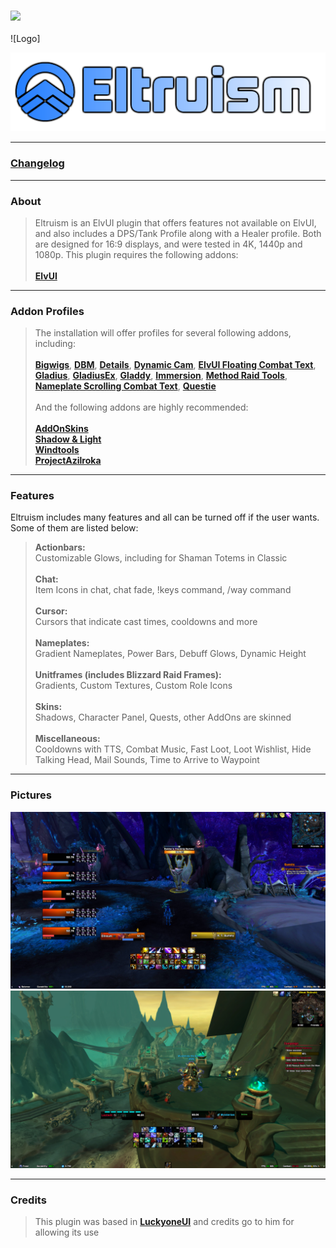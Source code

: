 ### [![](https://img.shields.io/badge/Eltruism-Join-steelblue.svg?longCache=true?style=flat-square&logo=discord)](https://discord.gg/cXfA56gmYW)
![Logo]<p align="center"> <img src="https://github.com/eltreum0/eltruism/raw/main/Screenshots/logohq.png"/></p>
___
### [Changelog](https://github.com/eltreum0/eltruism/blob/main/Changelog.md)
___
### About
> Eltruism is an ElvUI plugin that offers features not available on ElvUI, and also includes a DPS/Tank Profile along with a Healer profile. Both are designed for 16:9 displays, and were tested in 4K, 1440p and 1080p. This plugin requires the following addons:\
\
**[ElvUI](https://www.tukui.org/download.php/ui=elvui)**
___
### Addon Profiles
> The installation will offer profiles for several following addons, including:\
 \
**[Bigwigs](https://www.curseforge.com/wow/addons/big-wigs)**, **[DBM](https://www.curseforge.com/wow/addons/deadly-boss-mods)**, **[Details](https://www.curseforge.com/wow/addons/details)**, **[Dynamic Cam](https://www.curseforge.com/wow/addons/dynamiccam)**, **[ElvUI Floating Combat Text](https://www.tukui.org/addons.php?id=137)**, **[Gladius](https://www.curseforge.com/wow/addons/gladius-v3)**, **[GladiusEx](https://www.curseforge.com/wow/addons/gladiusex)**, **[Gladdy](https://www.curseforge.com/wow/addons/gladdy-tbc)**, **[Immersion](https://www.curseforge.com/wow/addons/immersion)**, **[Method Raid Tools](https://www.curseforge.com/wow/addons/method-raid-tools)**, **[Nameplate Scrolling Combat Text](https://www.curseforge.com/wow/addons/nameplate-scrolling-combat-text)**, **[Questie](https://www.curseforge.com/wow/addons/questie)**\
 \
> And the following addons are highly recommended:\
 \
**[AddOnSkins](https://www.curseforge.com/wow/addons/addonskins)**\
**[Shadow & Light](https://www.tukui.org/addons.php?id=38)**\
**[Windtools](https://www.curseforge.com/wow/addons/elvui-windtools)**\
**[ProjectAzilroka](https://www.curseforge.com/wow/addons/projectazilroka)**
___
### Features
Eltruism includes many features and all can be turned off if the user wants. Some of them are listed below:

>**Actionbars:**\
Customizable Glows, including for Shaman Totems in Classic\
\
>**Chat:**\
Item Icons in chat, chat fade, !keys command, /way command\
\
>**Cursor:**\
Cursors that indicate cast times, cooldowns and more\
\
>**Nameplates:**\
Gradient Nameplates, Power Bars, Debuff Glows, Dynamic Height\
\
>**Unitframes (includes Blizzard Raid Frames):**\
Gradients, Custom Textures, Custom Role Icons\
\
>**Skins:**\
Shadows, Character Panel, Quests, other AddOns are skinned\
\
>**Miscellaneous:**\
Cooldowns with TTS, Combat Music, Fast Loot, Loot Wishlist, Hide Talking Head, Mail Sounds, Time to Arrive to Waypoint
___
### Pictures
[![](https://github.com/eltreum0/eltruism/raw/main/Screenshots/Preview1.jpg)](https://github.com/eltreum0/eltruism/raw/main/Screenshots/Preview1.jpg)
\
[![](https://github.com/eltreum0/eltruism/raw/main/Screenshots/Preview2.jpg)](https://github.com/eltreum0/eltruism/raw/main/Screenshots/Preview2.jpg)
___
### Credits
> This plugin was based in **[LuckyoneUI](httpswww.tukui.orgaddons.php?id=154)** and credits go to him for allowing its use
